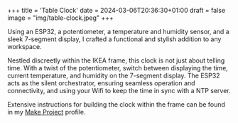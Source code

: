 +++
title = 'Table Clock'
date = 2024-03-06T20:36:30+01:00
draft = false
image = "img/table-clock.jpeg"
+++

Using an ESP32, a potentiometer, a temperature and humidity sensor, and a sleek 7-segment display, I crafted a functional and stylish addition to any workspace.

Nestled discreetly within the IKEA frame, this clock is not just about telling time. With a twist of the potentiometer, switch between displaying the time, current temperature, and humidity on the 7-segment display. The ESP32 acts as the silent orchestrator, ensuring seamless operation and connectivity, and using your Wifi to keep the time in sync with a NTP server.

Extensive instructions for building the clock within the frame can be found in my [Make Project](https://makeprojects.com/project/table-clock) profile.
